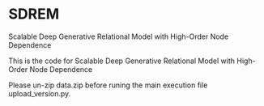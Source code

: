 # SDREM
Scalable Deep Generative Relational Model with High-Order Node Dependence

This is the code for Scalable Deep Generative Relational Model with High-Order Node Dependence

Please un-zip data.zip before runing the main execution file upload_version.py.
